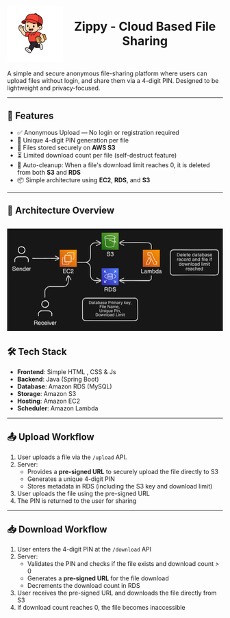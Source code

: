 <h1 align="center" style="display: flex; align-items: center; justify-content: center; gap: 10px;">
  <img src="assests/Zippy.png" alt="Logo" width="130" style="vertical-align: middle;"/>
  Zippy - Cloud Based File Sharing
</h1>


A simple and secure anonymous file-sharing platform where users can upload files without login, and share them via a 4-digit PIN. Designed to be lightweight and privacy-focused.

---

## 🚀 Features

- ✅ Anonymous Upload — No login or registration required
- 📁 Unique 4-digit PIN generation per file
- 🔐 Files stored securely on **AWS S3**
- ⏳ Limited download count per file (self-destruct feature)
- 🧹 Auto-cleanup: When a file's download limit reaches 0, it is deleted from both **S3** and **RDS**
- 📦 Simple architecture using **EC2**, **RDS**, and **S3**

---

## 📐 Architecture Overview
![Architecture Diagram](assests/Architecture.png)
---

## 🛠️ Tech Stack

- **Frontend**: Simple HTML , CSS & Js
- **Backend**: Java (Spring Boot)
- **Database**: Amazon RDS (MySQL)
- **Storage**: Amazon S3
- **Hosting**: Amazon EC2
- **Scheduler**: Amazon Lambda

---

## 📤 Upload Workflow

1. User uploads a file via the `/upload` API.
2. Server:
   - Provides a **pre-signed URL** to securely upload the file directly to S3
   - Generates a unique 4-digit PIN
   - Stores metadata in RDS (including the S3 key and download limit)
3. User uploads the file using the pre-signed URL
4. The PIN is returned to the user for sharing

---

## 📥 Download Workflow

1. User enters the 4-digit PIN at the `/download` API
2. Server:
   - Validates the PIN and checks if the file exists and download count > 0
   - Generates a **pre-signed URL** for the file download
   - Decrements the download count in RDS
3. User receives the pre-signed URL and downloads the file directly from S3
4. If download count reaches 0, the file becomes inaccessible
